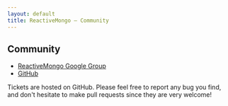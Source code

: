 ```yaml
---
layout: default
title: ReactiveMongo – Community
---
```


## Community

* [ReactiveMongo Google Group](https://groups.google.com/forum/?fromgroups#!forum/reactivemongo)
* [GitHub](https://github.com/zenexity/ReactiveMongo)

Tickets are hosted on GitHub. Please feel free to report any bug you find, and don't hesitate to make pull requests since they are very welcome!
